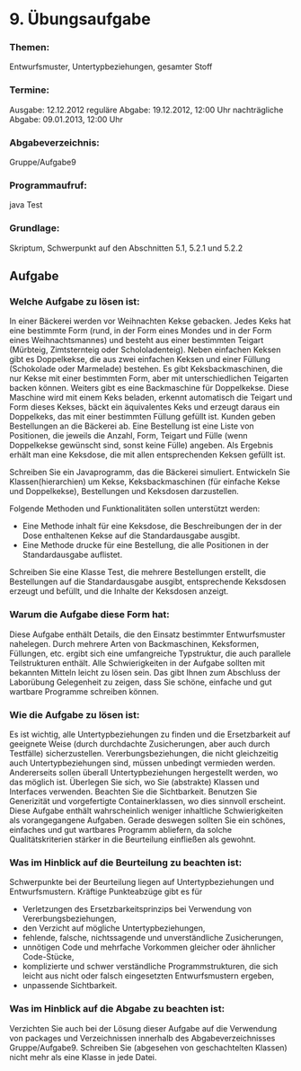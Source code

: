 # 9. Übungsaufgabe

### Themen:
Entwurfsmuster, Untertypbeziehungen, gesamter Stoff

### Termine:
Ausgabe:	12.12.2012
reguläre Abgabe:	19.12.2012, 12:00 Uhr
nachträgliche Abgabe:	09.01.2013, 12:00 Uhr

### Abgabeverzeichnis:
Gruppe/Aufgabe9

### Programmaufruf:
java Test

### Grundlage:
Skriptum, Schwerpunkt auf den Abschnitten 5.1, 5.2.1 und 5.2.2

## Aufgabe

### Welche Aufgabe zu lösen ist:
In einer Bäckerei werden vor Weihnachten Kekse gebacken. Jedes Keks hat eine bestimmte Form (rund, in der Form eines Mondes und in der Form eines Weihnachtsmannes) und besteht aus einer bestimmten Teigart (Mürbteig, Zimtsternteig oder Schololadenteig). Neben einfachen Keksen gibt es Doppelkekse, die aus zwei einfachen Keksen und einer Füllung (Schokolade oder Marmelade) bestehen. Es gibt Keksbackmaschinen, die nur Kekse mit einer bestimmten Form, aber mit unterschiedlichen Teigarten backen können. Weiters gibt es eine Backmaschine für Doppelkekse. Diese Maschine wird mit einem Keks beladen, erkennt automatisch die Teigart und Form dieses Kekses, bäckt ein äquivalentes Keks und erzeugt daraus ein Doppelkeks, das mit einer bestimmten Füllung gefüllt ist. Kunden geben Bestellungen an die Bäckerei ab. Eine Bestellung ist eine Liste von Positionen, die jeweils die Anzahl, Form, Teigart und Fülle (wenn Doppelkekse gewünscht sind, sonst keine Fülle) angeben. Als Ergebnis erhält man eine Keksdose, die mit allen entsprechenden Keksen gefüllt ist.

Schreiben Sie ein Javaprogramm, das die Bäckerei simuliert. Entwickeln Sie Klassen(hierarchien) um Kekse, Keksbackmaschinen (für einfache Kekse und Doppelkekse), Bestellungen und Keksdosen darzustellen.

Folgende Methoden und Funktionalitäten sollen unterstützt werden:

* Eine Methode inhalt für eine Keksdose, die Beschreibungen der in der Dose enthaltenen Kekse auf die Standardausgabe ausgibt.
* Eine Methode drucke für eine Bestellung, die alle Positionen in der Standardausgabe auflistet.

Schreiben Sie eine Klasse Test, die mehrere Bestellungen erstellt, die Bestellungen auf die Standardausgabe ausgibt, entsprechende Keksdosen erzeugt und befüllt, und die Inhalte der Keksdosen anzeigt.

### Warum die Aufgabe diese Form hat:
Diese Aufgabe enthält Details, die den Einsatz bestimmter Entwurfsmuster nahelegen. Durch mehrere Arten von Backmaschinen, Keksformen, Füllungen, etc. ergibt sich eine umfangreiche Typstruktur, die auch parallele Teilstrukturen enthält. Alle Schwierigkeiten in der Aufgabe sollten mit bekannten Mitteln leicht zu lösen sein. Das gibt Ihnen zum Abschluss der Laborübung Gelegenheit zu zeigen, dass Sie schöne, einfache und gut wartbare Programme schreiben können.

### Wie die Aufgabe zu lösen ist:
Es ist wichtig, alle Untertypbeziehungen zu finden und die Ersetzbarkeit auf geeignete Weise (durch durchdachte Zusicherungen, aber auch durch Testfälle) sicherzustellen. Vererbungsbeziehungen, die nicht gleichzeitig auch Untertypbeziehungen sind, müssen unbedingt vermieden werden. Andererseits sollen überall Untertypbeziehungen hergestellt werden, wo das möglich ist. Überlegen Sie sich, wo Sie (abstrakte) Klassen und Interfaces verwenden. Beachten Sie die Sichtbarkeit. Benutzen Sie Generizität und vorgefertigte Containerklassen, wo dies sinnvoll erscheint.
Diese Aufgabe enthält wahrscheinlich weniger inhaltliche Schwierigkeiten als vorangegangene Aufgaben. Gerade deswegen sollten Sie ein schönes, einfaches und gut wartbares Programm abliefern, da solche Qualitätskriterien stärker in die Beurteilung einfließen als gewohnt.

### Was im Hinblick auf die Beurteilung zu beachten ist:
Schwerpunkte bei der Beurteilung liegen auf Untertypbeziehungen und Entwurfsmustern. Kräftige Punkteabzüge gibt es für

* Verletzungen des Ersetzbarkeitsprinzips bei Verwendung von Vererbungsbeziehungen,
* den Verzicht auf mögliche Untertypbeziehungen,
* fehlende, falsche, nichtssagende und unverständliche Zusicherungen,
* unnötigen Code und mehrfache Vorkommen gleicher oder ähnlicher Code-Stücke,
* komplizierte und schwer verständliche Programmstrukturen, die sich leicht aus nicht oder falsch eingesetzten Entwurfsmustern ergeben,
* unpassende Sichtbarkeit.

### Was im Hinblick auf die Abgabe zu beachten ist:
Verzichten Sie auch bei der Lösung dieser Aufgabe auf die Verwendung von packages und Verzeichnissen innerhalb des Abgabeverzeichnisses Gruppe/Aufgabe9. Schreiben Sie (abgesehen von geschachtelten Klassen) nicht mehr als eine Klasse in jede Datei.
